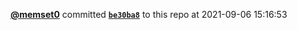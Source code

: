 <a href=https://github.com/memset0><strong>@memset0</strong></a> committed <a href=https://github.com/memset0/memset0/commit/be30ba8a527a2975b15eaa615f7de86771d4e25d><strong><code>be30ba8</code></strong></a> to this repo
at 2021-09-06 15:16:53
